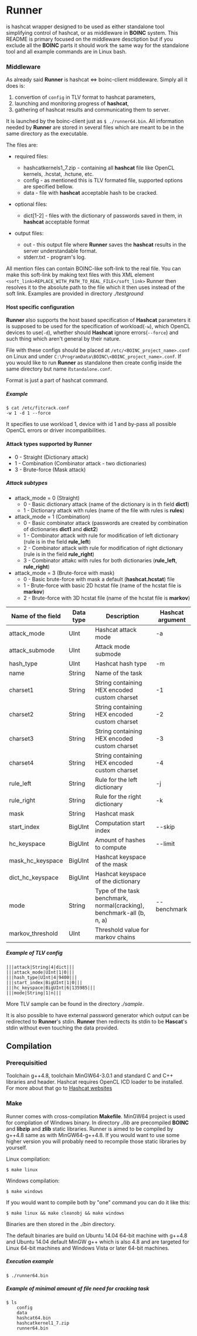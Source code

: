 # Runner
is hashcat wrapper designed to be used as either standalone tool simplifying
control of hashcat, or as middleware in **BOINC** system. This README is primary
focused on the middleware desctiption but if you exclude all the **BOINC** parts it
should work the same way for the standalone tool and all example commands are
in Linux bash.

### Middleware
As already said **Runner** is hashcat <=> boinc-client middleware. Simply all it does is: 
1. convertion of `config` in TLV format to hashcat parameters, 
2. launching and monitoring progress of **hashcat**,
3. gathering of hashcat results and communicating them to server.

It is launched by the boinc-client just as `$ ./runner64.bin`. All information
needed by **Runner** are stored in several files which are meant to be in the
same directory as the executable.

The files are:
* required files:
  * hashcatkernels1\_7.zip - containing all **hashcat** file like OpenCL kernels,
    .hcstat, .hctune, etc.   
  * config - as mentioned this is TLV formated file, supported options are
    specified bellow.
  * data - file with **hashcat** acceptable hash to be cracked.  

* optional files:
  * dict[1-2] - files with the dictionary of passwords saved in them, in
    **hashcat** acceptable format  

* output files:
  * out - this output file where **Runner** saves the **hashcat** results in the
    server understandable format.  
  * stderr.txt - program's log.  

All mention files can contain BOINC-like soft-link to the real file. You can
make this soft-link by making text files with this XML element
`<soft_link>REPLACE_WITH_PATH_TO_REAL_FILE</soft_link>` Runner then resolves it
to the absolute path to the file which it then uses instead of the soft link.
Examples are provided in directory *./testground*

#### Host specific configuration
**Runner** also supports the host based specification of **Hashcat** parameters
it is supposed to be used for the specification of workload(`-w`), which OpenCL
devices to use(`-d`), whether should **Hashcat** ignore errors(`--force`) and
such thing which aren't general by their nature. 

File with these configs should be placed at `/etc/<BOINC_project_name>.conf` on 
Linux and under `C:\ProgramData\BOINC\<BOINC_project_name>.conf`. If you would 
like to run **Runner** as standalone then create config inside the same 
directory but name it`standalone.conf`.

Format is just a part of hashcat command.

##### Example
```
$ cat /etc/fitcrack.conf 
-w 1 -d 1 --force
```
It specifies to use workload 1, device with id 1 and by-pass all possible OpenCL
errors or driver incompatibilities.

#### Attack types supported by Runner 
* 0 - Straight (Dictionary attack)
* 1 - Combination (Combinator attack - two dictionaries)
* 3 - Brute-force (Mask attack)

##### Attack subtypes 
* attack\_mode = 0 (Straight) 
   * 0 - Basic dictionary attack (name of the dictionary is in th field **dict1**)
   * 1 - Dictionary attack with rules (name of the file with rules is **rules**)
* attack\_mode = 1 (Combination)  
   * 0 - Basic combinator attack (passwords are created by combination of dictionaries **dict1** and **dict2**)
   * 1 - Combinator attack with rule for modification of left dictionary (rule is in the field **rule_left**)
   * 2 - Combinator attack with rule for modification of right dictionary (rule is in the field **rule_right**)
   * 3 - Combinator attakc with rules for both dictionaries (**rule_left**, **rule_right**)
* attack\_mode = 3 (Brute-force with mask)  
  * 0 - Basic brute-force with mask a default (**hashcat.hcstat**) file
  * 1 - Brute-force with basic 2D hcstat file (name of the hcstat file is **markov**)
  * 2 - Brute-force with 3D hcstat file (name of the hcstat file is **markov**)

| **Name of the field** |**Data type**| **Description**								    | **Hashcat argument** |
|-----------------------|-------------|-----------------------------------------------------------------------------|----------------------|
|attack_mode	        |UInt         | Hashcat attack mode							    | -a		   |
|attack_submode         |UInt         | Attack mode submode	 			    			    |		      	   |
|hash_type              |UInt         | Hashcat hash type					    		    | -m              	   |
|name                   |String       | Name of the task					    		    |                 	   |                
|charset1	        |String       | String containing HEX encoded custom charset				    		    | -1	      	   |
|charset2	        |String       | String containing HEX encoded custom charset   			    			    | -2 	      	   |
|charset3	        |String       | String containing HEX encoded custom charset   			    			    | -3 	      	   |
|charset4               |String       | String containing HEX encoded custom charset   			    			    | -4 	      	   |
|rule_left              |String       | Rule for the left dictionary  			    			    | -j	      	   |
|rule_right             |String       | Rule for the right dictionary 			    			    | -k	      	   |
|mask	                |String       | Hashcat mask					    			    |   	      	   |
|start_index            |BigUInt      | Computation start index				    			    | --skip	      	   |
|hc_keyspace            |BigUInt      | Amount of hashes to compute			    			    | --limit         	   |
|mask_hc_keyspace       |BigUInt      | Hashcat keyspace of the mask			    			    |   	      	   |
|dict_hc_keyspace       |BigUInt      | Hashcat keyspace of the dictionary		    			    |   	      	   |
|mode                   |String       | Type of the task benchmark, normal(cracking), benchmark-all (b, n, a)	    | --benchmark     	   |
|markov_threshold	|UInt	      | Threshold value for markov chains					    |			   |

##### Example of TLV config 
```
|||attack|String|4|dict|||
|||attack_mode|UInt|1|0|||
|||hash_type|UInt|4|9400|||
|||start_index|BigUInt|1|0|||
|||hc_keyspace|BigUInt|6|135985|||
|||mode|String|1|n|||
```

More TLV sample can be found in the directory *./sample*.

It is also possible to have external password generator which output can be
redirected to **Runner**'s stdin. **Runner** then redirects its stdin to be 
**Hascat**'s stdin without even touching the data provided.

## Compilation

### Prerequisitied
Toolchain g++4.8, toolchain MinGW64-3.0.1 and standard C and C++ libraries and header. Hashcat
requires OpenCL ICD loader to be installed. For more about that go to [Hashcat
websites](http://hashcat.net)

### Make
Runner comes with cross-compilation **Makefile**. MinGW64 project is used for
compilation of Windows binary. In directory *./lib* are precompiled **BOINC**
and **libzip** and **zlib** static libraries. Runner is aimed to be compiled by
g++4.8 same as with MinGW64-g++4.8. If you would want to use some higher version
you will probably need to recompile those static libraries by yourself.

Linux compilation: 

`$ make linux`

Windows compilation: 

`$ make windows`

If you would want to compile both by "one" command you can do it like this:

`$ make linux && make cleanobj && make windows`

Binaries are then stored in the *./bin* directory.

The default binaries are build on Ubuntu 14.04 64-bit machine with g++4.8 and
Ubuntu 14.04 default MinGW g++ which is also 4.8 and are targeted for Linux
64-bit machines and Windows Vista or later 64-bit machines.

##### Execution example
`$ ./runner64.bin`

##### Example of minimal amount of file need for cracking task
```
$ ls
    config
    data
    hashcat64.bin
    hashcatkernel1_7.zip
    runner64.bin
```

